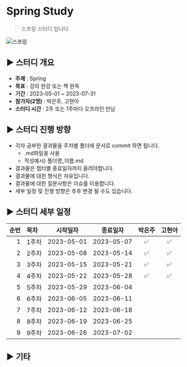 Spring Study
=============
> 스프링 스터디 입니다.

![스프링](https://blog.kakaocdn.net/dn/cIyQnr/btrFnBA41CC/XzqfKhwh0dknviFyAlPLj0/img.png)

## :arrow_forward: 스터디 개요
* **주제** : Spring
* **목표** : 강의 완강 또는 책 완독
* **기간** : 2023-05-01 ~ 2023-07-31
* **참가자(2명)** : 박은주, 고현아
* **스터디 시간** : 2주 또는 1주마다 오프라인 만남

##  :arrow_forward: 스터디 진행 방향
* 각자 공부한 결과물을 주차별 폴더에 문서로 commit 하면 됩니다.
  * .md파일을 사용
  * 작성예시) 폴더명_이름.md
* 결과물은 챕터별 종료일자까지 올려야합니다.
* 결과물에 대한 형식은 자유입니다.
* 결과물에 대한 질문사항은 이슈를 이용합니다.
* 세부 일정 및 진행 방향은 추후 변경 될 수도 있습니다.

## :arrow_forward: 스터디 세부 일정
| 순번 | 목차              | 시작일자 | 종료일자 | 박은주 | 고현아 |
| ------: | :---------------| -------|-------|:-------:|:-------:|
| 1 | 1주차 | 2023-05-01 | 2023-05-07 | :white_check_mark: | :white_check_mark: |
| 2 | 2주차 | 2023-05-08 | 2023-05-14 | :white_check_mark: | :white_check_mark: |
| 3 | 3주차 | 2023-05-15 | 2023-05-21 | :white_check_mark: | :white_check_mark: |
| 4 | 4주차 | 2023-05-22 | 2023-05-28 | :white_check_mark: | :white_check_mark: |
| 5 | 5주차 | 2023-05-29 | 2023-06-04 |  |  |
| 6 | 6주차 | 2023-06-05 | 2023-06-11 |  |  |
| 7 | 7주차 | 2023-06-12 | 2023-06-18 |  |  |
| 8 | 8주차 | 2023-06-19 | 2023-06-25 |  |  |
| 9 | 9주차 | 2023-06-26 | 2023-07-02 |  |  |

## :arrow_forward: 기타

